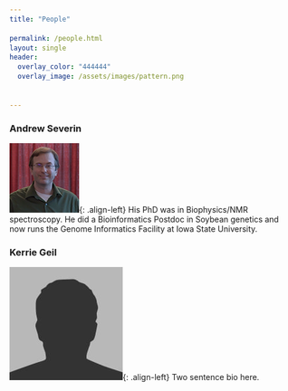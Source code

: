 ```yaml
---
title: "People"

permalink: /people.html
layout: single
header:
  overlay_color: "444444"
  overlay_image: /assets/images/pattern.png


---
```


### Andrew Severin

![Andrew](../assets/images/people/Andrew.png){: .align-left}
His PhD was in Biophysics/NMR spectroscopy. He did a Bioinformatics Postdoc in Soybean genetics and now runs the Genome Informatics Facility at Iowa State University.

### Kerrie Geil

![Kerrie](../assets/images/people/profile.jpg){: .align-left}
Two sentence bio here.
